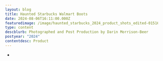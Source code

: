 ```yaml
---
layout: blog
title: Haunted Starbucks Walmart Boots
date: 2024-08-06T16:11:00.000Z
featuredimage: /image/haunted_starbucks_2024_product_shots_edited-01516.jpg
type: content
descblurb: Photographed and Post Production by Darin Morrison-Beer
postyear: "2024"
contentdesc: Product
---
```

-

